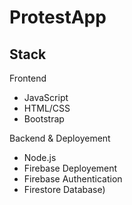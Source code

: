 # ProtestApp

## Stack

Frontend
* JavaScript
* HTML/CSS
* Bootstrap

Backend & Deployement
* Node.js
* Firebase Deployement
* Firebase Authentication
* Firestore Database)

